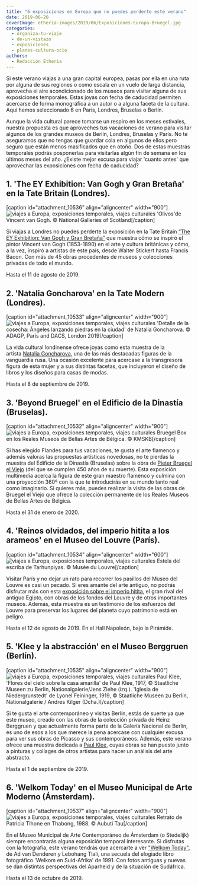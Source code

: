 ```yaml
---
title: "6 exposiciones en Europa que no puedes perderte este verano"
date: 2019-06-20
coverImage: etheria-images/2019/06/Exposiciones-Europa-Bruegel.jpg
categories: 
  - organiza-tu-viaje
  - de-un-vistazo
  - exposiciones
  - planes-cultura-ocio
authors: 
  - Redacción Etheria
---
```


Si este verano viajas a una gran capital europea, pasas por ella en una ruta por alguna 
de sus regiones o como escala en un vuelo de larga distancia, aprovecha el aire 
acondicionado de los museos para visitar alguna de sus exposiciones temporales. Estas 
joyas con fecha de caducidad permiten acercarse de forma monográfica a un autor o a 
alguna faceta de la cultura. Aquí hemos seleccionado 6 en París, Londres, Bruselas o 
Berlín. 

Aunque la vida cultural parece tomarse un respiro en los meses estivales, nuestra propuesta es que aproveches tus vacaciones de verano para visitar algunos de los grandes museos de Berlín, Londres, Bruselas y París. No te aseguramos que no tengas que guardar cola en algunos de ellos pero seguro que están menos masificados que en otoño. Dos de estas muestras temporales podrás posponerlas para visitarlas algún fin de semana en los últimos meses del año. ¿Existe mejor excusa para viajar 'cuanto antes' que aprovechar las exposiciones con fecha de caducidad?

## 1\. 'The EY Exhibition: Van Gogh y Gran Bretaña' en la Tate Britain (Londres).

\[caption id="attachment\_10536" align="aligncenter" width="900"\]![viajes a Europa, exposiciones temporales, viajes culturales](etheria-images/2019/06/Exposiciones-Europa-Van-Gogh.jpg "'Olivos'de Vicent van Gogh.") 'Olivos'de Vincent van Gogh. © National Galleries of Scotland\[/caption\]

Si viajas a Londres no puedes perderte la exposición en la Tate Britain [“The EY Exhibition: Van Gogh y Gran Bretaña”](https://www.tate.org.uk/whats-on/tate-britain/exhibition/ey-exhibition-van-gogh-and-britain) que muestra cómo se inspiró el pintor Vincent van Gogh (1853-1890) en el arte y cultura británicas y cómo, a la vez, inspiró a artistas de este país, desde Walter Stickert hasta Francis Bacon. Con más de 45 obras procedentes de museos y colecciones privadas de todo el mundo.

Hasta el 11 de agosto de 2019.

## 2\. 'Natalia Goncharova' en la Tate Modern (Londres).

\[caption id="attachment\_10533" align="aligncenter" width="900"\]![viajes a Europa, exposiciones temporales, viajes culturales](etheria-images/2019/06/Exposiciones-Europa-Goncharova.jpg "'Detalle de la cosecha: Ángeles lanzando piedras en la ciudad' de Natalia Goncharova.") 'Detalle de la cosecha: Ángeles lanzando piedras en la ciudad' de Natalia Goncharova. © ADAGP, Paris and DACS, London 2019\[/caption\]

La vida cultural londinense ofrece joyas como esta muestra de la artista [Natalia Goncharova](https://www.tate.org.uk/whats-on/tate-modern/exhibition/natalia-goncharova), una de las más destacadas figuras de la vanguardia rusa. Una ocasión excelente para acercase a la transgresora figura de esta mujer y a sus distintas facetas, que incluyeron el diseño de libros y los diseños para casas de modas.

Hasta el 8 de septiembre de 2019.

## 3\. 'Beyond Bruegel' en el Edificio de la Dinastía (Bruselas).

\[caption id="attachment\_10532" align="aligncenter" width="900"\]![viajes a Europa, exposiciones temporales, viajes culturales](etheria-images/2019/06/Exposiciones-Europa-Bruegel.jpg "Bruegel Box en los Reales Museos de Bellas Artes de Bélgica.") Bruegel Box en los Reales Museos de Bellas Artes de Bélgica. © KMSKB\[/caption\]

Si has elegido Flandes para tus vacaciones, te gusta el arte flamenco y además valoras las propuestas artísticas novedosas, no te pierdas la muestra del Edificio de la Dinastía (Bruselas) sobre la obra de [Pieter Bruegel el Viejo](https://beyondbruegel.be) (del que se cumplen 450 años de su muerte). Esta exposición multimedia acerca la figura de este gran maestro flamenco y culmina con una proyección 360º con la que te introducirás en su mundo tanto real como imaginario. Si quieres más, puedes realizar la visita de las obras de Bruegel el Viejo que ofrece la colección permanente de los Reales Museos de Bellas Artes de Bélgica.

Hasta el 31 de enero de 2020.

## 4\. 'Reinos olvidados, del imperio hitita a los arameos' en el Museo del Louvre (París).

\[caption id="attachment\_10534" align="aligncenter" width="600"\]![viajes a Europa, exposiciones temporales, viajes culturales](etheria-images/2019/06/Exposiciones-Europa-Hititas.jpg "Estela del escriba de Tarhunpiyas.") Estela del escriba de Tarhunpiyas. © Musée du Louvre\[/caption\]

Visitar París y no dejar un rato para recorrer los pasillos del Museo del Louvre es casi un pecado. Si eres amante del arte antiguo, no podrás disfrutar más con esta [exposición sobre el imperio hitita](https://www.louvre.fr/en/expositions/forgotten-kingdomsfrom-hittite-empire-arameans), el gran rival del antiguo Egipto, con obras de los fondos del Louvre y de otros importantes museos. Además, esta muestra es un testimonio de los esfuerzos del Louvre para preservar los lugares del planeta cuyo patrimonio está en peligro.

Hasta el 12 de agosto de 2019. En el Hall Napoleón, bajo la Pirámide.

## 5\. 'Klee y la abstracción' en el Museo Berggruen (Berlín).

\[caption id="attachment\_10535" align="aligncenter" width="900"\]![viajes a Europa, exposiciones temporales, viajes culturales](etheria-images/2019/06/Exposiciones-Europa-Paul-Klee.jpg "Paul Klee, 'Flores del cielo sobre la casa amarilla' de Paul Klee e 'Iglesia de Niedergrunstedt' de Lyonel Feininger.") Paul Klee, 'Flores del cielo sobre la casa amarilla' de Paul Klee, 1917, © Staatliche Museen zu Berlin, Nationalgalerie/Jens Ziehe (izq.). 'Iglesia de Niedergrunstedt' de Lyonel Feininger, 1919, © Staatliche Museen zu Berlin, Nationalgalerie / Andres Kilger (Dcha.)\[/caption\]

Si te gusta el arte contemporáneo y visitas Berlín, estás de suerte ya que este museo, creado con las obras de la colección privada de Heinz Berggruen y que actualmente forma parte de la Galería Nacional de Berlín, es uno de esos a los que merece la pena acercase con cualquier excusa para ver sus obras de Picasso y sus contemporáneos. Además, este verano ofrece una muestra dedicada a [Paul Klee](https://www.smb.museum/en/museums-institutions/museum-europaeischer-kulturen/exhibitions/detail/klee-and-abstraction.html), cuyas obras se han puesto junto a pinturas y collages de otros artistas para hacer un análisis del arte abstracto.

Hasta el 1 de septiembre de 2019.

## 6\. 'Welkom Today' en el Museo Municipal de Arte Moderno (Ámsterdam).

\[caption id="attachment\_10537" align="aligncenter" width="900"\]![viajes a Europa, exposiciones temporales, viajes culturales](etheria-images/2019/06/exposiciones-Europa-Welkom-Today-ArchiefThabong.jpg "Retrato de Patricia Tlhone en Thabong.") Retrato de Patricia Tlhone en Thabong, 1988. © Aubuti Tau\[/caption\]

En el Museo Municipal de Arte Contemporáneo de Ámsterdam (o Stedelijk) siempre encontrarás alguna exposición temporal interesante. Si disfrutas con la fotografía, este verano tendrás que acercarte a ver ["Welkom Today"](https://www.stedelijk.nl/en/exhibitions/welkom-today), de Ad van Denderen y Lebohang Tlali, una secuela del elogiado libro fotográfico 'Welkom en Suid-Afrika' de 1991. Con fotos antiguas y nuevas se dan distintas perspectivas del Aparheid y de la situación de Sudáfrica.

Hasta el 13 de octubre de 2019.
